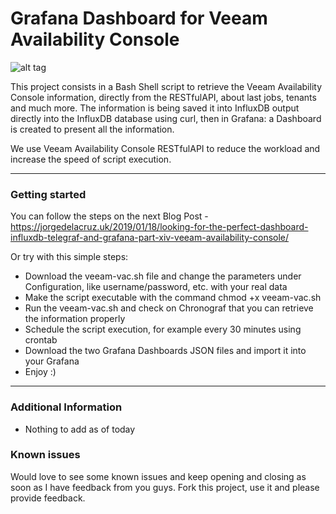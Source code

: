 Grafana Dashboard for Veeam Availability Console
===================

![alt tag](https://jorgedelacruz.uk/wp-content/uploads/2019/01/veeam-vac-grafana-001.png)

This project consists in a Bash Shell script to retrieve the Veeam Availability Console information, directly from the RESTfulAPI, about last jobs, tenants and much more. The information is being saved it into InfluxDB output directly into the InfluxDB database using curl, then in Grafana: a Dashboard is created to present all the information.

We use Veeam Availability Console RESTfulAPI to reduce the workload and increase the speed of script execution.

----------

### Getting started
You can follow the steps on the next Blog Post - https://jorgedelacruz.uk/2019/01/18/looking-for-the-perfect-dashboard-influxdb-telegraf-and-grafana-part-xiv-veeam-availability-console/

Or try with this simple steps:
* Download the veeam-vac.sh file and change the parameters under Configuration, like username/password, etc. with your real data
* Make the script executable with the command chmod +x veeam-vac.sh
* Run the veeam-vac.sh and check on Chronograf that you can retrieve the information properly
* Schedule the script execution, for example every 30 minutes using crontab
* Download the two Grafana Dashboards JSON files and import it into your Grafana
* Enjoy :)

----------

### Additional Information
* Nothing to add as of today

### Known issues 
Would love to see some known issues and keep opening and closing as soon as I have feedback from you guys. Fork this project, use it and please provide feedback.